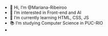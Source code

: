 - 👋 Hi, I’m @Mariana-Ribeiroo
- 👀 I’m interested in Front-end and AI
- 🌱 I’m currently learning HTML, CSS, JS 
- 📚 I’m studying Computer Science in PUC-RIO
- 


<!---
Mariana-Ribeiroo/Mariana-Ribeiroo is a ✨ special ✨ repository because its `README.md` (this file) appears on your GitHub profile.
You can click the Preview link to take a look at your changes.
--->
